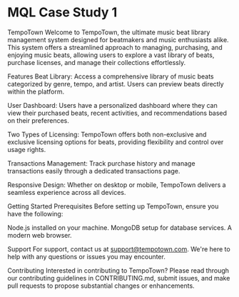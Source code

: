 # MQL Case Study 1

TempoTown
Welcome to TempoTown, the ultimate music beat library management system designed for beatmakers and music enthusiasts alike. This system offers a streamlined approach to managing, purchasing, and enjoying music beats, allowing users to explore a vast library of beats, purchase licenses, and manage their collections effortlessly.

Features
Beat Library: Access a comprehensive library of music beats categorized by genre, tempo, and artist. Users can preview beats directly within the platform.

User Dashboard: Users have a personalized dashboard where they can view their purchased beats, recent activities, and recommendations based on their preferences.

Two Types of Licensing: TempoTown offers both non-exclusive and exclusive licensing options for beats, providing flexibility and control over usage rights.

Transactions Management: Track purchase history and manage transactions easily through a dedicated transactions page.

Responsive Design: Whether on desktop or mobile, TempoTown delivers a seamless experience across all devices.

Getting Started
Prerequisites
Before setting up TempoTown, ensure you have the following:

Node.js installed on your machine.
MongoDB setup for database services.
A modern web browser.

Support
For support, contact us at support@tempotown.com. We're here to help with any questions or issues you may encounter.

Contributing
Interested in contributing to TempoTown? Please read through our contributing guidelines in CONTRIBUTING.md, submit issues, and make pull requests to propose substantial changes or enhancements.
